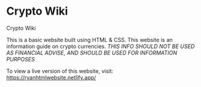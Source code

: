 # Crypto Wiki 
Crypto Wiki

This is a basic website built using HTML & CSS. 
This website is an information guide on crypto currencies.
*THIS INFO SHOULD NOT BE USED AS FINANCIAL ADVISE, AND SHOULD BE USED FOR INFORMATION PURPOSES*

To view a live version of this website, visit: 
https://ryanhtmlwebsite.netlify.app/
